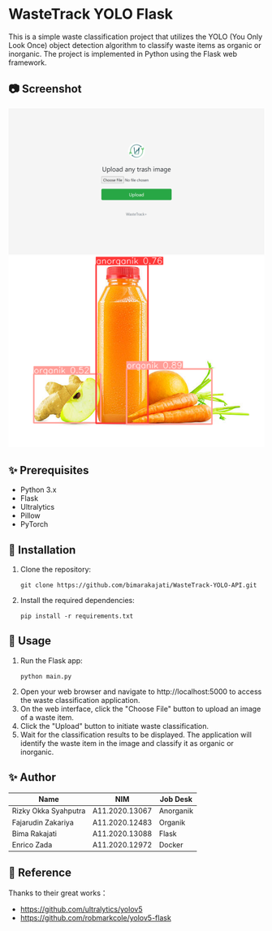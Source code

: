 # WasteTrack YOLO Flask

This is a simple waste classification project that utilizes the YOLO (You Only Look Once) object detection algorithm to classify waste items as organic or inorganic. The project is implemented in Python using the Flask web framework.

## 📷 Screenshot
![Web Interface](static/ss/yolo_home.png)
![Result](static/ss/yolo_result.png)

## ✨ Prerequisites

- Python 3.x
- Flask
- Ultralytics
- Pillow
- PyTorch

## 🤖 Installation

1. Clone the repository:
   ```shell
   git clone https://github.com/bimarakajati/WasteTrack-YOLO-API.git
   ```

2. Install the required dependencies:
    ```shell
    pip install -r requirements.txt
    ```

## 💁‍ Usage

1. Run the Flask app:
   ```shell
   python main.py
   ```
2. Open your web browser and navigate to http://localhost:5000 to access the waste classification application.
3. On the web interface, click the "Choose File" button to upload an image of a waste item.
4. Click the "Upload" button to initiate waste classification.
5. Wait for the classification results to be displayed. The application will identify the waste item in the image and classify it as organic or inorganic.

## ✨ Author

|         Name         |      NIM       |  Job Desk  |
| -------------------- | -------------- |------------|
| Rizky Okka Syahputra | A11.2020.13067 | Anorganik  |
| Fajarudin Zakariya   | A11.2020.12483 | Organik    |
| Bima Rakajati        | A11.2020.13088 | Flask      |
| Enrico Zada          | A11.2020.12972 | Docker     |

## 📙 Reference

Thanks to their great works：
- https://github.com/ultralytics/yolov5
- https://github.com/robmarkcole/yolov5-flask